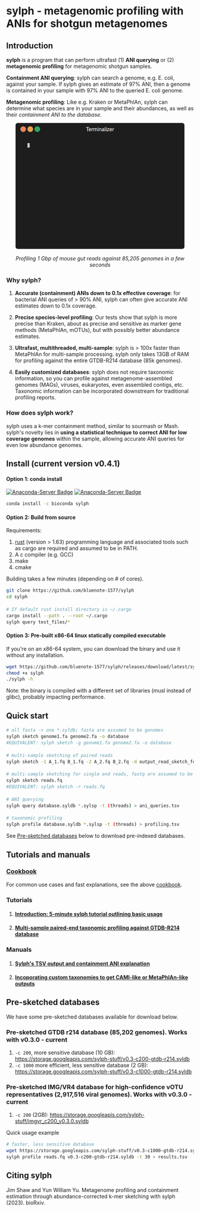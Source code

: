 # sylph -  metagenomic profiling with ANIs for shotgun metagenomes 

## Introduction

**sylph** is a program that can perform ultrafast (1) **ANI querying** or (2) **metagenomic profiling** for metagenomic shotgun samples. 

**Containment ANI querying**: sylph can search a genome, e.g. E. coli, against your sample. If sylph gives an estimate of 97% ANI, then a genome is contained in your sample with 97% ANI to the queried E. coli genome. 

**Metagenomic profiling**: Like e.g. Kraken or MetaPhlAn, sylph can determine what species are in your sample and their abundances, as well as their _containment ANI to the database_.

<p align="center"><img src="assets/sylph.gif?raw=true"/></p>
<p align="center">
   <i>
   Profiling 1 Gbp of mouse gut reads against 85,205 genomes in a few seconds 
   </i>
</p>

### Why sylph?

1. **Accurate (containment) ANIs down to 0.1x effective coverage**: for bacterial ANI queries of > 90% ANI, sylph can often give accurate ANI estimates down to 0.1x coverage.

2. **Precise species-level profiling**: Our tests show that sylph is more precise than Kraken, about as precise and sensitive as marker gene methods (MetaPhlAn, mOTUs), but with possibly better abundance estimates. 

3. **Ultrafast, multithreaded, multi-sample**: sylph is > 100x faster than MetaPhlAn for multi-sample processing. sylph only takes 13GB of RAM for profiling against the entire GTDB-R214 database (85k genomes).

4. **Easily customized databases**: sylph does not require taxonomic information, so you can profile against metagenome-assembled genomes (MAGs), viruses, eukaryotes, even assembled contigs, etc. Taxonomic information can be incorporated downstream for traditional profiling reports. 

### How does sylph work?

sylph uses a k-mer containment method, similar to sourmash or Mash. sylph's novelty lies in **using a statistical technique to correct ANI for low coverage genomes** within the sample, allowing accurate ANI queries for even low abundance genomes.

##  Install (current version v0.4.1)

#### Option 1: conda install 
[![Anaconda-Server Badge](https://anaconda.org/bioconda/sylph/badges/version.svg)](https://anaconda.org/bioconda/sylph)
[![Anaconda-Server Badge](https://anaconda.org/bioconda/sylph/badges/latest_release_date.svg)](https://anaconda.org/bioconda/sylph)

```sh
conda install -c bioconda sylph
```

#### Option 2: Build from source

Requirements:
1. [rust](https://www.rust-lang.org/tools/install) (version > 1.63) programming language and associated tools such as cargo are required and assumed to be in PATH.
2. A c compiler (e.g. GCC)
3. make
4. cmake

Building takes a few minutes (depending on # of cores).

```sh
git clone https://github.com/bluenote-1577/sylph
cd sylph

# If default rust install directory is ~/.cargo
cargo install --path . --root ~/.cargo
sylph query test_files/*
```
#### Option 3: Pre-built x86-64 linux statically compiled executable

If you're on an x86-64 system, you can download the binary and use it without any installation. 

```sh
wget https://github.com/bluenote-1577/sylph/releases/download/latest/sylph
chmod +x sylph
./sylph -h
```

Note: the binary is compiled with a different set of libraries (musl instead of glibc), probably impacting performance. 

## Quick start

```sh
# all fasta -> one *.syldb; fasta are assumed to be genomes
sylph sketch genome1.fa genome2.fa -o database
#EQUIVALENT: sylph sketch -g genome1.fa genome2.fa -o database

# multi-sample sketching of paired reads
sylph sketch -1 A_1.fq B_1.fq -2 A_2.fq B_2.fq -d output_read_sketch_folder

# multi-sample sketching for single end reads, fastq are assumed to be reads
sylph sketch reads.fq 
#EQUIVALENT: sylph sketch -r reads.fq

# ANI querying 
sylph query database.syldb *.sylsp -t (threads) > ani_queries.tsv

# taxonomic profiling 
sylph profile database.syldb *.sylsp -t (threads) > profiling.tsv
```

See [Pre-sketched databases](#pre-databases) below to download pre-indexed databases. 

## Tutorials and manuals

### [Cookbook](https://github.com/bluenote-1577/sylph/wiki/sylph-cookbook)

For common use cases and fast explanations, see the above [cookbook](https://github.com/bluenote-1577/sylph/wiki/sylph-cookbook). 

### Tutorials

1. #### [Introduction: 5-minute sylph tutorial outlining basic usage](https://github.com/bluenote-1577/sylph/wiki/5%E2%80%90minute-sylph-tutorial)
2. #### [Multi-sample paired-end taxonomic profiling against GTDB-R214 database](https://github.com/bluenote-1577/sylph/wiki/Taxonomic-profiling-with-the-GTDB%E2%80%90R214-database)

### Manuals
1. #### [Sylph's TSV output and containment ANI explanation](https://github.com/bluenote-1577/sylph/wiki/Output-format)
1. #### [Incoporating custom taxonomies to get CAMI-like or MetaPhlAn-like outputs](https://github.com/bluenote-1577/sylph/wiki/Integrating-taxonomic-information-with-sylph)

<a name="pre-databases"></a>
## Pre-sketched databases

We have some pre-sketched databases available for download below. 

### Pre-sketched GTDB r214 database (85,202 genomes). Works with v0.3.0 - current

1. `-c 200`, more sensitive database (10 GB): https://storage.googleapis.com/sylph-stuff/v0.3-c200-gtdb-r214.syldb
2. `-c 1000` more efficient, less sensitive database (2 GB): https://storage.googleapis.com/sylph-stuff/v0.3-c1000-gtdb-r214.syldb

### Pre-sketched IMG/VR4 database for high-confidence vOTU representatives (2,917,516 viral genomes). Works with v0.3.0 - current
1. `-c 200` (2GB): https://storage.googleapis.com/sylph-stuff/imgvr_c200_v0.3.0.syldb

Quick usage example

```sh
# faster, less sensitive database
wget https://storage.googleapis.com/sylph-stuff/v0.3-c1000-gtdb-r214.syldb
sylph profile reads.fq v0.3-c200-gtdb-r214.syldb -t 30 > results.tsv
```

## Citing sylph

Jim Shaw and Yun William Yu. Metagenome profiling and containment estimation through abundance-corrected k-mer sketching with sylph (2023). bioRxiv.

